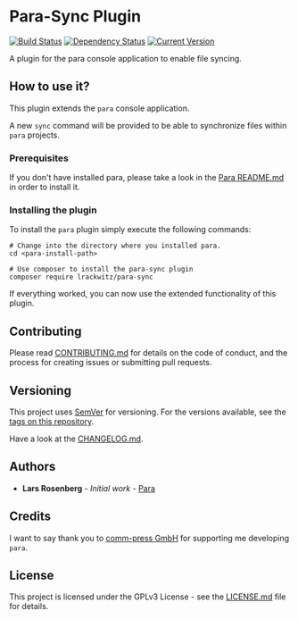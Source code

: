 # Para-Sync Plugin

[![Build Status](https://travis-ci.org/rackberg/para-sync.svg?branch=master)](https://travis-ci.org/rackberg/para)
[![Dependency Status](https://dependencyci.com/github/rackberg/para-sync/badge)](https://dependencyci.com/github/rackberg/para-sync)
[![Current Version](https://img.shields.io/badge/release-1.0.0-0e5487.svg)](https://github.com/rackberg/para-sync/releases)

A plugin for the para console application to enable file syncing.

## How to use it?
This plugin extends the `para` console application.

A new `sync` command will be provided to be able to synchronize files within `para` projects.

### Prerequisites

If you don't have installed para, please take a look in the [Para README.md](https://github.com/rackberg/para) in order to install it. 

### Installing the plugin
To install the `para` plugin simply execute the following commands:
```
# Change into the directory where you installed para.
cd <para-install-path>

# Use composer to install the para-sync plugin
composer require lrackwitz/para-sync
```
If everything worked, you can now use the extended functionality of this plugin.

## Contributing
Please read [CONTRIBUTING.md](CONTRIBUTING.md) for details on the code of conduct, and the process for creating issues or submitting pull requests.

## Versioning
This project uses [SemVer](https://semver.org/) for versioning. For the versions available, see the [tags on this repository](https://github.com/rackberg/para/tags).

Have a look at the [CHANGELOG.md](CHANGELOG.md).

## Authors
* **Lars Rosenberg** - *Initial work* - [Para](https://github.com/rackberg/para)

## Credits
I want to say thank you to [comm-press GmbH](https://comm-press.de/) for supporting me developing `para`. 

## License
This project is licensed under the GPLv3 License - see the [LICENSE.md](LICENSE.md) file for details.

